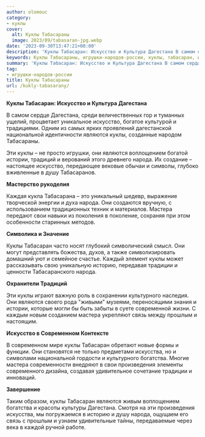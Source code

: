 ```yaml
---
author: olomouc
category:
- куклы
cover:
  alt: Куклы Табасараны
  image: 2023/09/tabasaran-jpg.webp
date: '2023-09-30T13:47:21+00:00'
description: 'Куклы Табасаран: Искусство и Культура Дагестана В самом сердце Дагестана, среди величественных гор и туманных ущелий, процветает уникальное искусство,...'
keywords: Куклы Табасараны, игрушки-народов-россии, куклы, табасаран, искусство, являются, народа, дагестана, мастера, национальной, воплощением, истории, традиций, душу, свои, историю, традиции
summary: 'Куклы Табасаран: Искусство и Культура Дагестана В самом сердце Дагестана, среди величественных гор и туманных ущелий, процветает уникальное искусство,...'
tag:
- игрушки-народов-россии
title: Куклы Табасараны
url: /kukly-tabasarany/
---
```


**Куклы Табасаран: Искусство и Культура Дагестана**

В самом сердце Дагестана, среди величественных гор и туманных ущелий, процветает уникальное искусство, богатое культурой и традициями. Одним из самых ярких проявлений дагестанской национальной идентичности являются куклы, созданные народом Табасараны.

Эти куклы – не просто игрушки, они являются воплощением богатой истории, традиций и верований этого древнего народа. Их создание – настоящее искусство, передающее вековые обычаи и символы, глубоко вживленные в душу Табасаранов.

**Мастерство рукоделия**

Каждая кукла Табасарана – это уникальный шедевр, выражение творческой энергии и духа народа. Они создаются вручную, с использованием традиционных техник и материалов. Мастера передают свои навыки из поколения в поколение, сохраняя при этом особенности старинных методов.

**Символика и Значение**

Куклы Табасаран часто носят глубокий символический смысл. Они могут представлять божества, духов, а также символизировать домашний уют и семейное счастье. Каждый элемент куклы может рассказывать свою уникальную историю, передавая традиции и ценности Табасаранского народа.

**Охранители Традиций**

Эти куклы играют важную роль в сохранении культурного наследия. Они являются своего рода "живыми" музеями, переносящими знания и истории, которые могли бы быть забыты в суете современной жизни. С каждым новым созданием мастера укрепляют связь между прошлым и настоящим.

**Искусство в Современном Контексте**

В современном мире куклы Табасаран обретают новые формы и функции. Они становятся не только предметами искусства, но и символами национальной гордости и культурного богатства. Многие мастера современности внедряют в свои произведения элементы современного дизайна, создавая удивительное сочетание традиции и инноваций.

**Завершение**

Таким образом, куклы Табасаран являются живым воплощением богатства и красоты культуры Дагестана. Смотря на эти произведения искусства, мы погружаемся в историю и душу народа, ощущаем его связь с прошлым и узнаем удивительные тайны, передаваемые через века в каждой ручной работе.